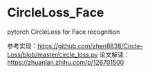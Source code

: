 # CircleLoss_Face
pytorch CircleLoss for Face recognition

参考实现：https://github.com/zhen8838/Circle-Loss/blob/master/circle_loss.py
论文解读：https://zhuanlan.zhihu.com/p/126701500
